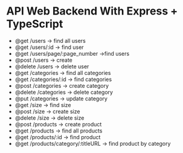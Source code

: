# API Web Backend With Express + TypeScript
- @get /users        -> find all users
- @get /users/:id    -> find user
- @get /users/page/:page_number     ->find users
- @post /users  -> create
- @delete /users    -> delete user
- @get /categories  -> find all categories
- @get /categories/:id  -> find categories
- @post /categories -> create category
- @delete /categories   -> delete category
- @put /categories  -> update category
- @get /size    -> find size
- @post /size   -> create size
- @delete /size -> delete size
- @post /products   -> create product
- @get /products    -> find all products
- @get /products/:id -> find product
- @get /products/category/:titleURL -> find product by category